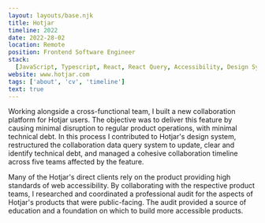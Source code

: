 ```yaml
---
layout: layouts/base.njk
title: Hotjar
timeline: 2022
date: 2022-28-02
location: Remote
position: Frontend Software Engineer
stack:
  [JavaScript, Typescript, React, React Query, Accessibility, Design System]
website: www.hotjar.com
tags: ['about', 'cv', 'timeline']
text: true
---
```


Working alongside a cross-functional team, I built a new collaboration platform for Hotjar users. The objective was to deliver this feature by causing minimal disruption to regular product operations, with minimal technical debt. In this process I contributed to Hotjar's design system, restructured the collaboration data query system to update, clear and identify technical debt, and managed a cohesive collaboration timeline across five teams affected by the feature.

Many of the Hotjar's direct clients rely on the product providing high standards of web accessibility. By collaborating with the respective product teams, I researched and coordinated a professional audit for the aspects of Hotjar's products that were public-facing. The audit provided a source of education and a foundation on which to build more accessible products.
